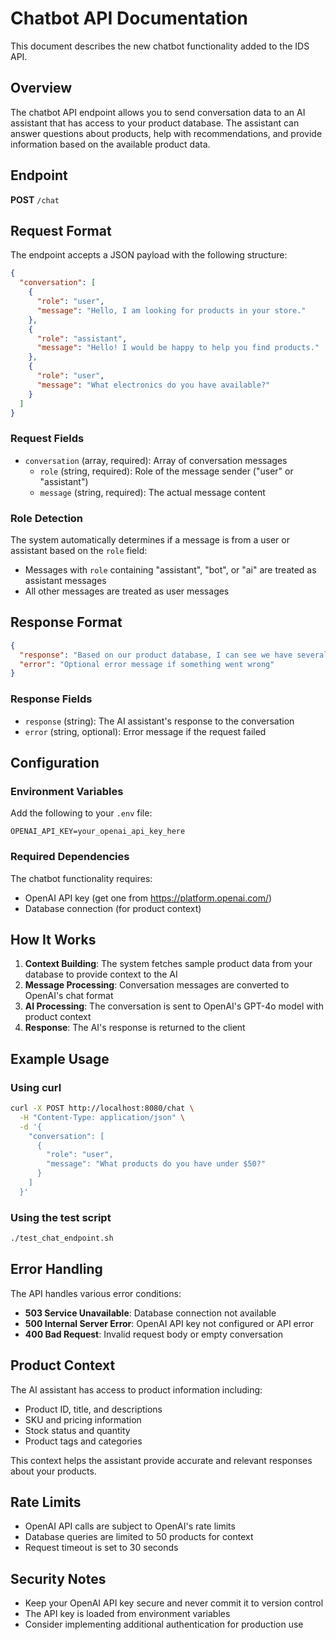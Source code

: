 # Chatbot API Documentation

This document describes the new chatbot functionality added to the IDS API.

## Overview

The chatbot API endpoint allows you to send conversation data to an AI assistant that has access to your product database. The assistant can answer questions about products, help with recommendations, and provide information based on the available product data.

## Endpoint

**POST** `/chat`

## Request Format

The endpoint accepts a JSON payload with the following structure:

```json
{
  "conversation": [
    {
      "role": "user",
      "message": "Hello, I am looking for products in your store."
    },
    {
      "role": "assistant",
      "message": "Hello! I would be happy to help you find products."
    },
    {
      "role": "user", 
      "message": "What electronics do you have available?"
    }
  ]
}
```

### Request Fields

- `conversation` (array, required): Array of conversation messages
  - `role` (string, required): Role of the message sender ("user" or "assistant")
  - `message` (string, required): The actual message content

### Role Detection

The system automatically determines if a message is from a user or assistant based on the `role` field:
- Messages with `role` containing "assistant", "bot", or "ai" are treated as assistant messages
- All other messages are treated as user messages

## Response Format

```json
{
  "response": "Based on our product database, I can see we have several electronics available...",
  "error": "Optional error message if something went wrong"
}
```

### Response Fields

- `response` (string): The AI assistant's response to the conversation
- `error` (string, optional): Error message if the request failed

## Configuration

### Environment Variables

Add the following to your `.env` file:

```env
OPENAI_API_KEY=your_openai_api_key_here
```

### Required Dependencies

The chatbot functionality requires:
- OpenAI API key (get one from https://platform.openai.com/)
- Database connection (for product context)

## How It Works

1. **Context Building**: The system fetches sample product data from your database to provide context to the AI
2. **Message Processing**: Conversation messages are converted to OpenAI's chat format
3. **AI Processing**: The conversation is sent to OpenAI's GPT-4o model with product context
4. **Response**: The AI's response is returned to the client

## Example Usage

### Using curl

```bash
curl -X POST http://localhost:8080/chat \
  -H "Content-Type: application/json" \
  -d '{
    "conversation": [
      {
        "role": "user",
        "message": "What products do you have under $50?"
      }
    ]
  }'
```

### Using the test script

```bash
./test_chat_endpoint.sh
```

## Error Handling

The API handles various error conditions:

- **503 Service Unavailable**: Database connection not available
- **500 Internal Server Error**: OpenAI API key not configured or API error
- **400 Bad Request**: Invalid request body or empty conversation

## Product Context

The AI assistant has access to product information including:
- Product ID, title, and descriptions
- SKU and pricing information
- Stock status and quantity
- Product tags and categories

This context helps the assistant provide accurate and relevant responses about your products.

## Rate Limits

- OpenAI API calls are subject to OpenAI's rate limits
- Database queries are limited to 50 products for context
- Request timeout is set to 30 seconds

## Security Notes

- Keep your OpenAI API key secure and never commit it to version control
- The API key is loaded from environment variables
- Consider implementing additional authentication for production use
